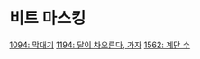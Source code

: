 # 비트 마스킹

[1094: 막대기](https://www.acmicpc.net/problem/1094)
[1194: 달이 차오른다, 가자](https://www.acmicpc.net/problem/1194)
[1562: 계단 수](https://www.acmicpc.net/problem/1562)

